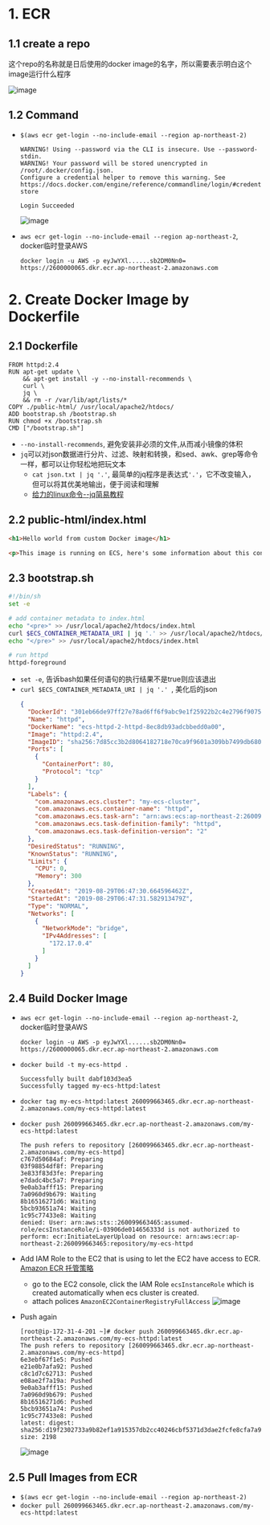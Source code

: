







# 1. ECR
## 1.1 create a repo
这个repo的名称就是日后使用的docker image的名字，所以需要表示明白这个image运行什么程序

![image](http://wx3.sinaimg.cn/large/006gDTsUgy1g6hi26qxqmj30rs06ljs4.jpg)

## 1.2 Command

- `$(aws ecr get-login --no-include-email --region ap-northeast-2)`
    ```
    WARNING! Using --password via the CLI is insecure. Use --password-stdin.
    WARNING! Your password will be stored unencrypted in /root/.docker/config.json.
    Configure a credential helper to remove this warning. See
    https://docs.docker.com/engine/reference/commandline/login/#credentials-store

    Login Succeeded
    ```
    ![image](http://ws3.sinaimg.cn/large/006gDTsUgy1g6gocpuqdkj30n10oomzn.jpg)

- `aws ecr get-login --no-include-email --region ap-northeast-2`, docker临时登录AWS
    ```
    docker login -u AWS -p eyJwYXl......sb2DM0Nn0= https://2600000065.dkr.ecr.ap-northeast-2.amazonaws.com
    ```





# 2. Create Docker Image by Dockerfile
## 2.1 Dockerfile
```
FROM httpd:2.4
RUN apt-get update \
    && apt-get install -y --no-install-recommends \
    curl \
    jq \
    && rm -r /var/lib/apt/lists/*
COPY ./public-html/ /usr/local/apache2/htdocs/
ADD bootstrap.sh /bootstrap.sh
RUN chmod +x /bootstrap.sh
CMD ["/bootstrap.sh"]
```
- `--no-install-recommends`, 避免安装非必须的文件,从而减小镜像的体积
- `jq`可以对json数据进行分片、过滤、映射和转换，和sed、awk、grep等命令一样，都可以让你轻松地把玩文本
  - `cat json.txt | jq '.'`, 最简单的jq程序是表达式`'.'`，它不改变输入，但可以将其优美地输出，便于阅读和理解
  - [给力的linux命令--jq简易教程](https://www.jianshu.com/p/6de3cfdbdb0e)

## 2.2 public-html/index.html
```html
<h1>Hello world from custom Docker image</h1>

<p>This image is running on ECS, here's some information about this container and task:</p>
```
## 2.3 bootstrap.sh
```sh
#!/bin/sh
set -e

# add container metadata to index.html
echo "<pre>" >> /usr/local/apache2/htdocs/index.html
curl $ECS_CONTAINER_METADATA_URI | jq '.' >> /usr/local/apache2/htdocs/index.html
echo "</pre>" >> /usr/local/apache2/htdocs/index.html

# run httpd
httpd-foreground
```

- `set -e`, 告诉bash如果任何语句的执行结果不是true则应该退出
- `curl $ECS_CONTAINER_METADATA_URI | jq '.' `, 美化后的json
    ```json
    {
      "DockerId": "301eb66de97ff27e78ad6ff6f9abc9e1f25922b2c4e2796f907563f285a233cc",
      "Name": "httpd",
      "DockerName": "ecs-httpd-2-httpd-8ec8db93adcbbedd0a00",
      "Image": "httpd:2.4",
      "ImageID": "sha256:7d85cc3b2d8064182718e70ca9f9601a309bb7499db680e15c3231a0b350a42e",
      "Ports": [
        {
          "ContainerPort": 80,
          "Protocol": "tcp"
        }
      ],
      "Labels": {
        "com.amazonaws.ecs.cluster": "my-ecs-cluster",
        "com.amazonaws.ecs.container-name": "httpd",
        "com.amazonaws.ecs.task-arn": "arn:aws:ecs:ap-northeast-2:260099663465:task/7a9a373b-723d-4c8f-9ae7-9df62e320b40",
        "com.amazonaws.ecs.task-definition-family": "httpd",
        "com.amazonaws.ecs.task-definition-version": "2"
      },
      "DesiredStatus": "RUNNING",
      "KnownStatus": "RUNNING",
      "Limits": {
        "CPU": 0,
        "Memory": 300
      },
      "CreatedAt": "2019-08-29T06:47:30.664596462Z",
      "StartedAt": "2019-08-29T06:47:31.582913479Z",
      "Type": "NORMAL",
      "Networks": [
        {
          "NetworkMode": "bridge",
          "IPv4Addresses": [
            "172.17.0.4"
          ]
        }
      ]
    }
    ```

## 2.4 Build Docker Image
- `aws ecr get-login --no-include-email --region ap-northeast-2`, docker临时登录AWS
    ```
    docker login -u AWS -p eyJwYXl......sb2DM0Nn0= https://2600000065.dkr.ecr.ap-northeast-2.amazonaws.com
    ```
- `docker build -t my-ecs-httpd .`
    ```
    Successfully built dabf103d3ea5
    Successfully tagged my-ecs-httpd:latest
    ```
- `docker tag my-ecs-httpd:latest 260099663465.dkr.ecr.ap-northeast-2.amazonaws.com/my-ecs-httpd:latest`
- `docker push 260099663465.dkr.ecr.ap-northeast-2.amazonaws.com/my-ecs-httpd:latest`
    ```
    The push refers to repository [260099663465.dkr.ecr.ap-northeast-2.amazonaws.com/my-ecs-httpd]
    c767d50684af: Preparing 
    03f98854df8f: Preparing 
    3e833f83d3fe: Preparing 
    e7dadc4bc5a7: Preparing 
    9e0ab3afff15: Preparing 
    7a0960d9b679: Waiting 
    8b16516271d6: Waiting 
    5bcb93651a74: Waiting 
    1c95c77433e8: Waiting 
    denied: User: arn:aws:sts::260099663465:assumed-role/ecsInstanceRole/i-03906de014656333d is not authorized to perform: ecr:InitiateLayerUpload on resource: arn:aws:ecr:ap-northeast-2:260099663465:repository/my-ecs-httpd
    ```
- Add IAM Role to the EC2 that is using to let the EC2 have access to ECR. [Amazon ECR 托管策略](https://docs.aws.amazon.com/zh_cn/AmazonECR/latest/userguide/ecr_managed_policies.html)
    - go to the EC2 console, click the IAM Role `ecsInstanceRole` which is created automatically when ecs cluster is created.
    - attach polices `AmazonEC2ContainerRegistryFullAccess`
    ![image](http://wx4.sinaimg.cn/large/006gDTsUgy1g6goybagadj30ta0fe0u5.jpg)
    
- Push again
    ```
    [root@ip-172-31-4-201 ~]# docker push 260099663465.dkr.ecr.ap-northeast-2.amazonaws.com/my-ecs-httpd:latest
    The push refers to repository [260099663465.dkr.ecr.ap-northeast-2.amazonaws.com/my-ecs-httpd]
    6e3ebf67f1e5: Pushed 
    e21e0b7afa92: Pushed 
    c8c1d7c62713: Pushed 
    e08ae2f7a19a: Pushed 
    9e0ab3afff15: Pushed 
    7a0960d9b679: Pushed 
    8b16516271d6: Pushed 
    5bcb93651a74: Pushed 
    1c95c77433e8: Pushed 
    latest: digest: sha256:d19f2302733a9b82ef1a915357db2cc40246cbf5371d3dae2fcfe8cfa7a953a8 size: 2198
    ```
    ![image](http://wx3.sinaimg.cn/large/006gDTsUgy1g6gozg31kxj311y0c03zo.jpg)


## 2.5 Pull Images from ECR
- `$(aws ecr get-login --no-include-email --region ap-northeast-2)`
- `docker pull 260099663465.dkr.ecr.ap-northeast-2.amazonaws.com/my-ecs-httpd:latest`


























